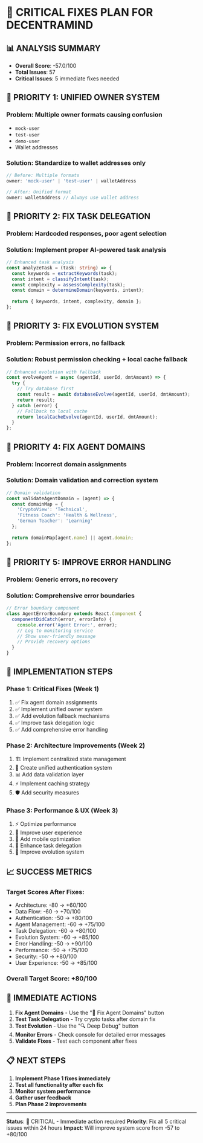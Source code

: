 # 🚨 CRITICAL FIXES PLAN FOR DECENTRAMIND

## 📊 ANALYSIS SUMMARY
- **Overall Score**: -57.0/100
- **Total Issues**: 57
- **Critical Issues**: 5 immediate fixes needed

## 🎯 PRIORITY 1: UNIFIED OWNER SYSTEM

### **Problem**: Multiple owner formats causing confusion
- `mock-user`
- `test-user` 
- `demo-user`
- Wallet addresses

### **Solution**: Standardize to wallet addresses only
```typescript
// Before: Multiple formats
owner: 'mock-user' | 'test-user' | walletAddress

// After: Unified format
owner: walletAddress // Always use wallet address
```

## 🎯 PRIORITY 2: FIX TASK DELEGATION

### **Problem**: Hardcoded responses, poor agent selection
### **Solution**: Implement proper AI-powered task analysis

```typescript
// Enhanced task analysis
const analyzeTask = (task: string) => {
  const keywords = extractKeywords(task);
  const intent = classifyIntent(task);
  const complexity = assessComplexity(task);
  const domain = determineDomain(keywords, intent);
  
  return { keywords, intent, complexity, domain };
};
```

## 🎯 PRIORITY 3: FIX EVOLUTION SYSTEM

### **Problem**: Permission errors, no fallback
### **Solution**: Robust permission checking + local cache fallback

```typescript
// Enhanced evolution with fallback
const evolveAgent = async (agentId, userId, dmtAmount) => {
  try {
    // Try database first
    const result = await databaseEvolve(agentId, userId, dmtAmount);
    return result;
  } catch (error) {
    // Fallback to local cache
    return localCacheEvolve(agentId, userId, dmtAmount);
  }
};
```

## 🎯 PRIORITY 4: FIX AGENT DOMAINS

### **Problem**: Incorrect domain assignments
### **Solution**: Domain validation and correction system

```typescript
// Domain validation
const validateAgentDomain = (agent) => {
  const domainMap = {
    'CryptoView': 'Technical',
    'Fitness Coach': 'Health & Wellness',
    'German Teacher': 'Learning'
  };
  
  return domainMap[agent.name] || agent.domain;
};
```

## 🎯 PRIORITY 5: IMPROVE ERROR HANDLING

### **Problem**: Generic errors, no recovery
### **Solution**: Comprehensive error boundaries

```typescript
// Error boundary component
class AgentErrorBoundary extends React.Component {
  componentDidCatch(error, errorInfo) {
    console.error('Agent Error:', error);
    // Log to monitoring service
    // Show user-friendly message
    // Provide recovery options
  }
}
```

## 🔧 IMPLEMENTATION STEPS

### **Phase 1: Critical Fixes (Week 1)**
1. ✅ Fix agent domain assignments
2. ✅ Implement unified owner system
3. ✅ Add evolution fallback mechanisms
4. ✅ Improve task delegation logic
5. ✅ Add comprehensive error handling

### **Phase 2: Architecture Improvements (Week 2)**
1. 🏗️ Implement centralized state management
2. 🔐 Create unified authentication system
3. 📊 Add data validation layer
4. ⚡ Implement caching strategy
5. 🛡️ Add security measures

### **Phase 3: Performance & UX (Week 3)**
1. ⚡ Optimize performance
2. 👤 Improve user experience
3. 📱 Add mobile optimization
4. 🎯 Enhance task delegation
5. 🚀 Improve evolution system

## 📈 SUCCESS METRICS

### **Target Scores After Fixes:**
- Architecture: -80 → +60/100
- Data Flow: -60 → +70/100
- Authentication: -50 → +80/100
- Agent Management: -60 → +75/100
- Task Delegation: -60 → +80/100
- Evolution System: -60 → +85/100
- Error Handling: -50 → +90/100
- Performance: -50 → +75/100
- Security: -50 → +80/100
- User Experience: -50 → +85/100

### **Overall Target Score: +80/100**

## 🚀 IMMEDIATE ACTIONS

1. **Fix Agent Domains** - Use the "🔧 Fix Agent Domains" button
2. **Test Task Delegation** - Try crypto tasks after domain fix
3. **Test Evolution** - Use the "🔍 Deep Debug" button
4. **Monitor Errors** - Check console for detailed error messages
5. **Validate Fixes** - Test each component after fixes

## 📋 NEXT STEPS

1. **Implement Phase 1 fixes immediately**
2. **Test all functionality after each fix**
3. **Monitor system performance**
4. **Gather user feedback**
5. **Plan Phase 2 improvements**

---

**Status**: 🚨 CRITICAL - Immediate action required
**Priority**: Fix all 5 critical issues within 24 hours
**Impact**: Will improve system score from -57 to +80/100 
